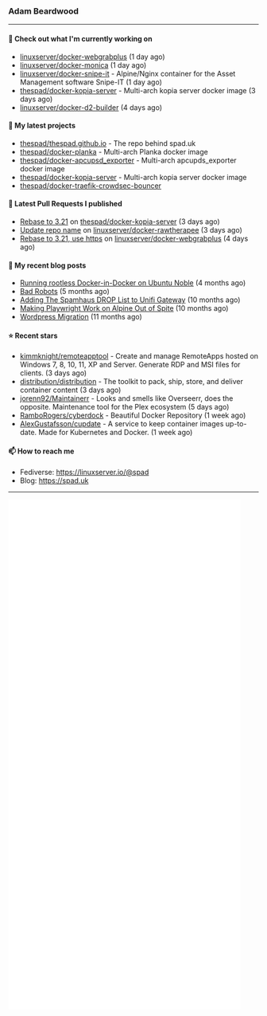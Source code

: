 ### Adam Beardwood
---
#### 👷 Check out what I'm currently working on

- [linuxserver/docker-webgrabplus](https://github.com/linuxserver/docker-webgrabplus) (1 day ago)
- [linuxserver/docker-monica](https://github.com/linuxserver/docker-monica) (1 day ago)
- [linuxserver/docker-snipe-it](https://github.com/linuxserver/docker-snipe-it) - Alpine/Nginx container for the Asset Management software Snipe-IT (1 day ago)
- [thespad/docker-kopia-server](https://github.com/thespad/docker-kopia-server) - Multi-arch kopia server docker image  (3 days ago)
- [linuxserver/docker-d2-builder](https://github.com/linuxserver/docker-d2-builder) (4 days ago)

#### 🌱 My latest projects

- [thespad/thespad.github.io](https://github.com/thespad/thespad.github.io) - The repo behind spad.uk
- [thespad/docker-planka](https://github.com/thespad/docker-planka) - Multi-arch Planka docker image
- [thespad/docker-apcupsd_exporter](https://github.com/thespad/docker-apcupsd_exporter) - Multi-arch apcupds_exporter docker image
- [thespad/docker-kopia-server](https://github.com/thespad/docker-kopia-server) - Multi-arch kopia server docker image 
- [thespad/docker-traefik-crowdsec-bouncer](https://github.com/thespad/docker-traefik-crowdsec-bouncer)

#### 🔨 Latest Pull Requests I published

- [Rebase to 3.21](https://github.com/thespad/docker-kopia-server/pull/11) on [thespad/docker-kopia-server](https://github.com/thespad/docker-kopia-server) (3 days ago)
- [Update repo name](https://github.com/linuxserver/docker-rawtherapee/pull/5) on [linuxserver/docker-rawtherapee](https://github.com/linuxserver/docker-rawtherapee) (3 days ago)
- [Rebase to 3.21, use https](https://github.com/linuxserver/docker-webgrabplus/pull/77) on [linuxserver/docker-webgrabplus](https://github.com/linuxserver/docker-webgrabplus) (4 days ago)

#### 📜 My recent blog posts

- [Running rootless Docker-in-Docker on Ubuntu Noble](https://www.spad.uk/posts/rootless-dind-noble/) (4 months ago)
- [Bad Robots](https://www.spad.uk/posts/bad-robots/) (5 months ago)
- [Adding The Spamhaus DROP List to Unifi Gateway](https://www.spad.uk/posts/adding-spamhaus-drop-list-to-unifi-gateway/) (10 months ago)
- [Making Playwright Work on Alpine Out of Spite](https://www.spad.uk/posts/making-playwright-work-on-alpine-out-of-spite/) (10 months ago)
- [Wordpress Migration](https://www.spad.uk/posts/wordpress-migration/) (11 months ago)

#### ⭐ Recent stars

- [kimmknight/remoteapptool](https://github.com/kimmknight/remoteapptool) - Create and manage RemoteApps hosted on Windows 7, 8, 10, 11, XP and Server. Generate RDP and MSI files for clients. (3 days ago)
- [distribution/distribution](https://github.com/distribution/distribution) - The toolkit to pack, ship, store, and deliver container content (3 days ago)
- [jorenn92/Maintainerr](https://github.com/jorenn92/Maintainerr) - Looks and smells like Overseerr, does the opposite. Maintenance tool for the Plex ecosystem (5 days ago)
- [RamboRogers/cyberdock](https://github.com/RamboRogers/cyberdock) - Beautiful Docker Repository (1 week ago)
- [AlexGustafsson/cupdate](https://github.com/AlexGustafsson/cupdate) - A service to keep container images up-to-date. Made for Kubernetes and Docker. (1 week ago)

#### 📫 How to reach me
- Fediverse: https://linuxserver.io/@spad
- Blog: https://spad.uk
---
<img src="https://raw.githubusercontent.com/thespad/thespad/main/github-metrics.svg">
